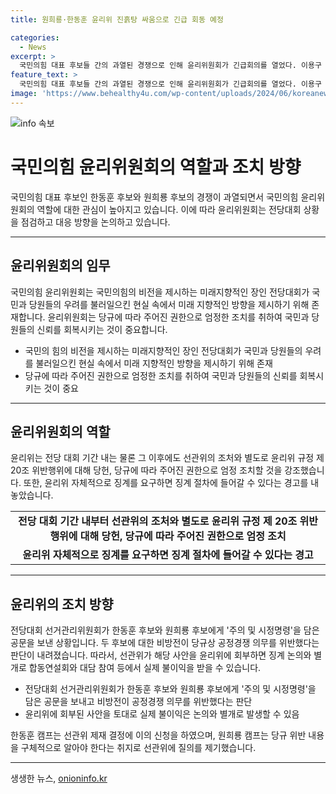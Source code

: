 ```yaml
---
title: 원희룡·한동훈 윤리위 진흙탕 싸움으로 긴급 회동 예정

categories:
  - News
excerpt: >
  국민의힘 대표 후보들 간의 과열된 경쟁으로 인해 윤리위원회가 긴급회의를 열었다. 이용구 윤리위원장은 전당대회의 상황을 점검하고 대응 방향을 논의했으며, 당의 비전을 제시해야 하지만 현실에서 우려를 끌고 있다고 강조했다. 윤리위는 선관위의 결정에 관계없이 징계 조치를 취할 것을 경고했으며, 전당대회에서의 비방전으로 공정경쟁을 위반했다는 공문이 후보들에게 발송되었다. 한동훈 캠프는 제재 결정에 이의를 제기했고, 원희룡 캠프는 구체적인 내용을 요구했다.
feature_text: >
  국민의힘 대표 후보들 간의 과열된 경쟁으로 인해 윤리위원회가 긴급회의를 열었다. 이용구 윤리위원장은 전당대회의 상황을 점검하고 대응 방향을 논의했으며, 당의 비전을 제시해야 하지만 현실에서 우려를 끌고 있다고 강조했다. 윤리위는 선관위의 결정에 관계없이 징계 조치를 취할 것을 경고했으며, 전당대회에서의 비방전으로 공정경쟁을 위반했다는 공문이 후보들에게 발송되었다. 한동훈 캠프는 제재 결정에 이의를 제기했고, 원희룡 캠프는 구체적인 내용을 요구했다.
image: 'https://www.behealthy4u.com/wp-content/uploads/2024/06/koreanews.jpg'
---
```


<p><img src="https://www.behealthy4u.com/wp-content/uploads/2024/06/koreanews.jpg" alt="info 속보" /></p>

<h1>국민의힘 윤리위원회의 역할과 조치 방향</h1>

<p data-ke-size="size16">국민의힘 대표 후보인 한동훈 후보와 원희룡 후보의 경쟁이 과열되면서 국민의힘 윤리위원회의 역할에 대한 관심이 높아지고 있습니다. 이에 따라 윤리위원회는 전당대회 상황을 점검하고 대응 방향을 논의하고 있습니다.</p>

<hr>

<h2 data-ke-size="size26">윤리위원회의 임무</h2>

<p data-ke-size="size16">국민의힘 윤리위원회는 국민의힘의 비전을 제시하는 미래지향적인 장인 전당대회가 국민과 당원들의 우려를 불러일으킨 현실 속에서 미래 지향적인 방향을 제시하기 위해 존재합니다. 윤리위원회는 당규에 따라 주어진 권한으로 엄정한 조치를 취하여 국민과 당원들의 신뢰를 회복시키는 것이 중요합니다.</p>

<ul>
  <li>국민의 힘의 비전을 제시하는 미래지향적인 장인 전당대회가 국민과 당원들의 우려를 불러일으킨 현실 속에서 미래 지향적인 방향을 제시하기 위해 존재</li>
  <li>당규에 따라 주어진 권한으로 엄정한 조치를 취하여 국민과 당원들의 신뢰를 회복시키는 것이 중요</li>
</ul>

<hr>

<h2 data-ke-size="size26">윤리위원회의 역할</h2>

<p data-ke-size="size16">윤리위는 전당 대회 기간 내는 물론 그 이후에도 선관위의 조처와 별도로 윤리위 규정 제 20조 위반행위에 대해 당헌, 당규에 따라 주어진 권한으로 엄정 조치할 것을 강조했습니다. 또한, 윤리위 자체적으로 징계를 요구하면 징계 절차에 들어갈 수 있다는 경고를 내놓았습니다.</p>

<table>
  <tr>
    <td style="text-align: center; height: 17px;"><b>전당 대회 기간 내부터 선관위의 조처와 별도로 윤리위 규정 제 20조 위반행위에 대해 당헌, 당규에 따라 주어진 권한으로 엄정 조치</b></td>
  </tr>
  <tr>
    <td style="text-align: center; height: 17px;"><b>윤리위 자체적으로 징계를 요구하면 징계 절차에 들어갈 수 있다는 경고</b></td>
  </tr>
</table>

<hr>

<h2 data-ke-size="size26">윤리위의 조치 방향</h2>

<p data-ke-size="size16">전당대회 선거관리위원회가 한동훈 후보와 원희룡 후보에게 '주의 및 시정명령'을 담은 공문을 보낸 상황입니다. 두 후보에 대한 비방전이 당규상 공정경쟁 의무를 위반했다는 판단이 내려졌습니다. 따라서, 선관위가 해당 사안을 윤리위에 회부하면 징계 논의와 별개로 합동연설회와 대담 참여 등에서 실제 불이익을 받을 수 있습니다.</p>

<ul>
  <li>전당대회 선거관리위원회가 한동훈 후보와 원희룡 후보에게 '주의 및 시정명령'을 담은 공문을 보내고 비방전이 공정경쟁 의무를 위반했다는 판단</li>
  <li>윤리위에 회부된 사안을 토대로 실제 불이익은 논의와 별개로 발생할 수 있음</li>
</ul>

<p data-ke-size="size16">한동훈 캠프는 선관위 제재 결정에 이의 신청을 하였으며, 원희룡 캠프는 당규 위반 내용을 구체적으로 알아야 한다는 취지로 선관위에 질의를 제기했습니다.</p>

<hr>
생생한 뉴스, <a href="https://onioninfo.kr" rel="dofollow">onioninfo.kr</a>


